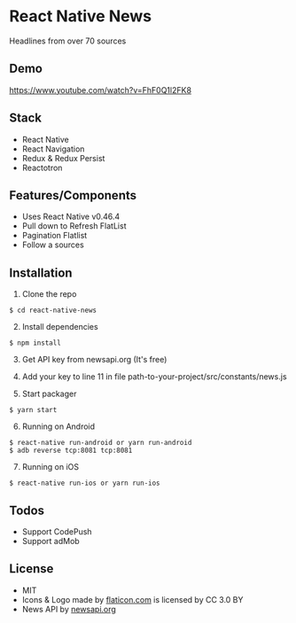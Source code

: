 # React Native News
Headlines from over 70 sources

## Demo
https://www.youtube.com/watch?v=FhF0Q1l2FK8

## Stack
- React Native
- React Navigation
- Redux & Redux Persist
- Reactotron

## Features/Components
* Uses React Native v0.46.4
* Pull down to Refresh FlatList
* Pagination Flatlist
* Follow a sources

## Installation
1. Clone the repo
```
$ cd react-native-news
```

2. Install dependencies
```
$ npm install
```

3. Get API key from newsapi.org (It's free)

4. Add your key to line 11 in file path-to-your-project/src/constants/news.js

5. Start packager
```
$ yarn start
```

6. Running on Android
```
$ react-native run-android or yarn run-android
$ adb reverse tcp:8081 tcp:8081
```

7. Running on iOS
```
$ react-native run-ios or yarn run-ios
```

## Todos
* Support CodePush
* Support adMob

## License
* MIT
* Icons & Logo made by [flaticon.com](http://flaticon.com) is licensed by CC 3.0 BY
* News API by [newsapi.org](http://newsapi.org)